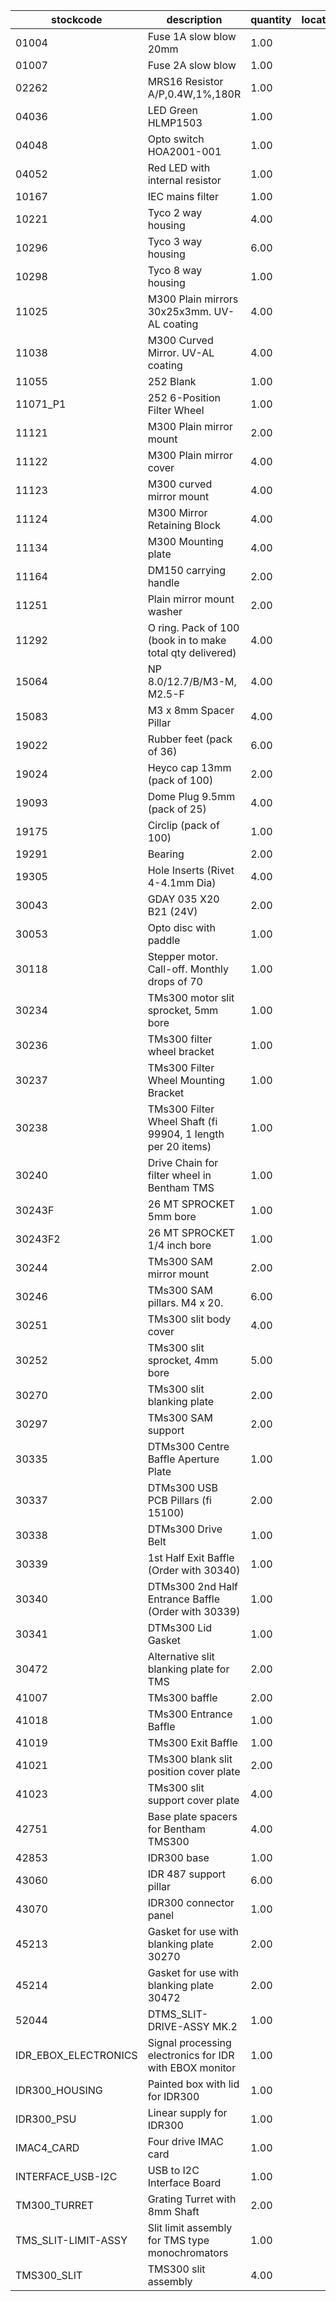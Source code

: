 |stockcode|description|quantity|location|
|---------|-----------|--------|--------|
|01004|Fuse 1A slow blow 20mm|1.00||
|01007|Fuse 2A slow blow|1.00||
|02262|MRS16 Resistor A/P,0.4W,1%,180R|1.00||
|04036|LED Green HLMP1503|1.00||
|04048|Opto switch  HOA2001-001|1.00||
|04052|Red LED with internal resistor|1.00||
|10167|IEC mains filter|1.00||
|10221|Tyco 2 way housing|4.00||
|10296|Tyco 3 way housing|6.00||
|10298|Tyco 8 way housing|1.00||
|11025|M300 Plain mirrors 30x25x3mm.  UV-AL coating|4.00||
|11038|M300 Curved Mirror.  UV-AL coating|4.00||
|11055|252 Blank|1.00||
|11071_P1|252 6-Position Filter Wheel|1.00||
|11121|M300 Plain mirror mount|2.00||
|11122|M300 Plain mirror cover|4.00||
|11123|M300 curved mirror mount|4.00||
|11124|M300 Mirror Retaining Block|4.00||
|11134|M300 Mounting plate|4.00||
|11164|DM150 carrying handle|2.00||
|11251|Plain mirror mount washer|2.00||
|11292|O ring. Pack of 100 (book in to make total qty delivered)|4.00||
|15064|NP 8.0/12.7/B/M3-M, M2.5-F|4.00||
|15083|M3 x 8mm Spacer Pillar|4.00||
|19022|Rubber feet (pack of 36)|6.00||
|19024|Heyco cap 13mm (pack of 100)|2.00||
|19093|Dome Plug 9.5mm (pack of 25)|4.00||
|19175|Circlip (pack of 100)|1.00||
|19291|Bearing|2.00||
|19305|Hole Inserts (Rivet 4-4.1mm Dia)|4.00||
|30043|GDAY 035 X20 B21 (24V)|2.00||
|30053|Opto disc with paddle|1.00||
|30118|Stepper motor.  Call-off.  Monthly drops of 70|1.00||
|30234|TMs300 motor slit sprocket, 5mm bore|1.00||
|30236|TMs300 filter wheel bracket|1.00||
|30237|TMs300 Filter Wheel Mounting Bracket|1.00||
|30238|TMs300 Filter Wheel Shaft (fi 99904, 1 length per 20 items)|1.00||
|30240|Drive Chain for filter wheel in Bentham TMS|1.00||
|30243F|26 MT SPROCKET 5mm bore|1.00||
|30243F2|26 MT SPROCKET 1/4 inch bore|1.00||
|30244|TMs300 SAM mirror mount|2.00||
|30246|TMs300 SAM pillars. M4 x 20.|6.00| |
|30251|TMs300 slit body cover|4.00||
|30252|TMs300 slit sprocket, 4mm bore|5.00||
|30270|TMs300 slit blanking plate|2.00||
|30297|TMs300 SAM support|2.00||
|30335|DTMs300 Centre Baffle Aperture Plate|1.00||
|30337|DTMs300 USB PCB Pillars (fi 15100)|2.00||
|30338|DTMs300 Drive Belt|1.00||
|30339|1st Half Exit Baffle (Order with 30340)|1.00||
|30340|DTMs300 2nd Half Entrance Baffle (Order with 30339)|1.00||
|30341|DTMs300 Lid Gasket|1.00||
|30472|Alternative slit blanking plate for TMS|2.00||
|41007|TMs300 baffle|2.00||
|41018|TMs300 Entrance Baffle|1.00||
|41019|TMs300 Exit Baffle|1.00||
|41021|TMs300 blank slit position cover plate|2.00||
|41023|TMs300 slit support cover plate|4.00||
|42751|Base plate spacers for Bentham TMS300|4.00||
|42853|IDR300 base|1.00||
|43060|IDR 487 support pillar|6.00||
|43070|IDR300 connector panel|1.00||
|45213|Gasket for use with blanking plate 30270|2.00||
|45214|Gasket for use with blanking plate 30472|2.00||
|52044|DTMS_SLIT-DRIVE-ASSY MK.2|1.00||
|IDR_EBOX_ELECTRONICS|Signal processing electronics for IDR with EBOX monitor|1.00||
|IDR300_HOUSING|Painted box with lid for IDR300|1.00||
|IDR300_PSU|Linear supply for IDR300|1.00||
|IMAC4_CARD|Four drive IMAC card|1.00||
|INTERFACE_USB-I2C|USB to I2C Interface Board|1.00||
|TM300_TURRET|Grating Turret with 8mm Shaft|2.00||
|TMS_SLIT-LIMIT-ASSY|Slit limit assembly for TMS type monochromators|1.00||
|TMS300_SLIT|TMS300 slit assembly|4.00||
